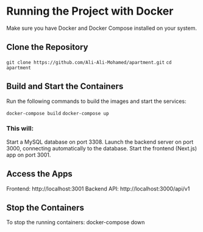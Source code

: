 # Running the Project with Docker
Make sure you have Docker and Docker Compose installed on your system.

## Clone the Repository
`git clone https://github.com/Ali-Ali-Mohamed/apartment.git`
`cd apartment`

## Build and Start the Containers
Run the following commands to build the images and start the services:

`docker-compose build`
`docker-compose up`

### This will:
Start a MySQL database on port 3308.
Launch the backend server on port 3000, connecting automatically to the database.
Start the frontend (Next.js) app on port 3001.

## Access the Apps
Frontend: http://localhost:3001
Backend API: http://localhost:3000/api/v1

## Stop the Containers
To stop the running containers:
docker-compose down
